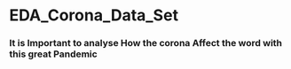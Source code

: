 # EDA_Corona_Data_Set
### It is Important to analyse How the corona Affect the word with this great Pandemic
